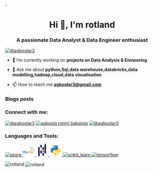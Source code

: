 -<h1 align="center">Hi 👋, I'm rotland</h1>
<h3 align="center">A passionate Data Analyst & Data Engineer enthusiast</h3>

<p align="left"> <a href="https://twitter.com/@agboolar3" target="blank"><img src="https://img.shields.io/twitter/follow/@agboolar3?logo=twitter&style=for-the-badge" alt="@agboolar3" /></a> </p>

- 🔭 I’m currently working on **projects on Data Analysis & Enineering**

- 💬 Ask me about **python,Sql,data warehouse,databricks,data modelling,hadoop,cloud,data visualisation**

- 📫 How to reach me **agboolar3@gmail.com**

### Blogs posts
<!-- BLOG-POST-LIST:START -->
<!-- BLOG-POST-LIST:END -->

<h3 align="left">Connect with me:</h3>
<p align="left">
<a href="https://twitter.com/@agboolar3" target="blank"><img align="center" src="https://raw.githubusercontent.com/rahuldkjain/github-profile-readme-generator/master/src/images/icons/Social/twitter.svg" alt="@agboolar3" height="30" width="40" /></a>
<a href="https://linkedin.com/in/agboola rotimi babalola" target="blank"><img align="center" src="https://raw.githubusercontent.com/rahuldkjain/github-profile-readme-generator/master/src/images/icons/Social/linked-in-alt.svg" alt="agboola rotimi babalola" height="30" width="40" /></a>
<a href="https://medium.com/@agboolar3" target="blank"><img align="center" src="https://raw.githubusercontent.com/rahuldkjain/github-profile-readme-generator/master/src/images/icons/Social/medium.svg" alt="@agboolar3" height="30" width="40" /></a>
</p>

<h3 align="left">Languages and Tools:</h3>
<p align="left"> <a href="https://azure.microsoft.com/en-in/" target="_blank" rel="noreferrer"> <img src="https://www.vectorlogo.zone/logos/microsoft_azure/microsoft_azure-icon.svg" alt="azure" width="40" height="40"/> </a> <a href="https://www.mysql.com/" target="_blank" rel="noreferrer"> <img src="https://raw.githubusercontent.com/devicons/devicon/master/icons/mysql/mysql-original-wordmark.svg" alt="mysql" width="40" height="40"/> </a> <a href="https://pandas.pydata.org/" target="_blank" rel="noreferrer"> <img src="https://raw.githubusercontent.com/devicons/devicon/2ae2a900d2f041da66e950e4d48052658d850630/icons/pandas/pandas-original.svg" alt="pandas" width="40" height="40"/> </a> <a href="https://www.python.org" target="_blank" rel="noreferrer"> <img src="https://raw.githubusercontent.com/devicons/devicon/master/icons/python/python-original.svg" alt="python" width="40" height="40"/> </a> <a href="https://scikit-learn.org/" target="_blank" rel="noreferrer"> <img src="https://upload.wikimedia.org/wikipedia/commons/0/05/Scikit_learn_logo_small.svg" alt="scikit_learn" width="40" height="40"/> </a> <a href="https://www.tensorflow.org" target="_blank" rel="noreferrer"> <img src="https://www.vectorlogo.zone/logos/tensorflow/tensorflow-icon.svg" alt="tensorflow" width="40" height="40"/> </a> </p>

<p><img align="left" src="https://github-readme-stats.vercel.app/api/top-langs?username=rotland&show_icons=true&locale=en&layout=compact" alt="rotland" /></p>

<p>&nbsp;<img align="center" src="https://github-readme-stats.vercel.app/api?username=rotland&show_icons=true&locale=en" alt="rotland" /></p>
